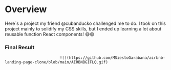 # Overview
Here´s a project my friend @cubanducko challenged me to do.
I took on this project mainly to solidify my CSS skills, but I ended up learning a lot about reusable function React components! 😄😄
### Final Result
                      
                            ![](https://github.com/MSiestoGarabana/airbnb-landing-page-clone/blob/main/AIRBNBGIFLQ.gif)
